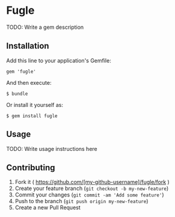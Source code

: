 # Fugle

TODO: Write a gem description

## Installation

Add this line to your application's Gemfile:

    gem 'fugle'

And then execute:

    $ bundle

Or install it yourself as:

    $ gem install fugle

## Usage

TODO: Write usage instructions here

## Contributing

1. Fork it ( https://github.com/[my-github-username]/fugle/fork )
2. Create your feature branch (`git checkout -b my-new-feature`)
3. Commit your changes (`git commit -am 'Add some feature'`)
4. Push to the branch (`git push origin my-new-feature`)
5. Create a new Pull Request
